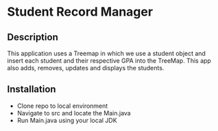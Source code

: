 # Student Record Manager

## Description

This application uses a Treemap
in which we use a student object and 
insert each student and their respective GPA into
the TreeMap. This app also adds, removes, updates
and displays the students.

## Installation

- Clone repo to local environment
- Navigate to src and locate the Main.java
- Run Main.java using your local JDK
